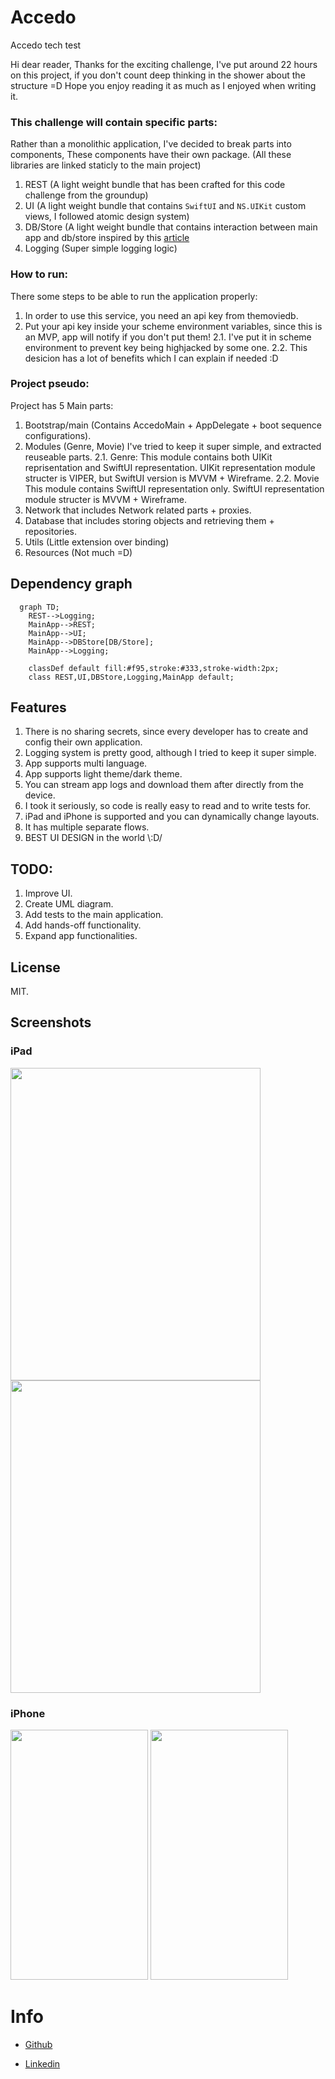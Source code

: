 # Accedo
Accedo tech test

Hi dear reader,
Thanks for the exciting challenge,
I've put around 22 hours on this project, if you don't count deep thinking in the shower about the structure =D
Hope you enjoy reading it as much as I enjoyed when writing it.

### This challenge will contain specific parts:

Rather than a monolithic application, I've decided to break parts into components,
These components have their own package.
(All these libraries are linked staticly to the main project)

1. REST (A light weight bundle that has been crafted for this code challenge from the groundup)
2. UI (A light weight bundle that contains `SwiftUI` and `NS.UIKit` custom views, I followed atomic design system)
3. DB/Store (A light weight bundle that contains interaction between main app and db/store inspired by this [article][cache-article-url]
4. Logging (Super simple logging logic)

### How to run:
There some steps to be able to run the application properly:
1. In order to use this service, you need an api key from themoviedb.
2. Put your api key inside your scheme environment variables, since this is an MVP, app will notify if you don't put them!
2.1. I've put it in scheme environment to prevent key being highjacked by some one.
2.2. This desicion has a lot of benefits which I can explain if needed :D

### Project pseudo: 
Project has 5 Main parts:

1. Bootstrap/main (Contains AccedoMain + AppDelegate + boot sequence configurations).
2. Modules (Genre, Movie)
I've tried to keep it super simple, and extracted reuseable parts.
2.1. Genre:
     This module contains both UIKit reprisentation and SwiftUI representation.
     UIKit representation module structer is VIPER, but SwiftUI version is MVVM + Wireframe.
2.2. Movie
     This module contains SwiftUI representation only.
     SwiftUI representation module structer is MVVM + Wireframe.
3. Network that includes Network related parts + proxies.
4. Database that includes storing objects and retrieving them + repositories.
5. Utils (Little extension over binding)
6. Resources (Not much =D)

## Dependency graph

```mermaid
  graph TD;
    REST-->Logging;
    MainApp-->REST;
    MainApp-->UI;
    MainApp-->DBStore[DB/Store];
    MainApp-->Logging;

    classDef default fill:#f95,stroke:#333,stroke-width:2px;
    class REST,UI,DBStore,Logging,MainApp default;
```

## Features

1. There is no sharing secrets, since every developer has to create and config their own application.
2. Logging system is pretty good, although I tried to keep it super simple.
3. App supports multi language.
4. App supports light theme/dark theme.
5. You can stream app logs and download them after directly from the device.
6. I took it seriously, so code is really easy to read and to write tests for.
7. iPad and iPhone is supported and you can dynamically change layouts.
8. It has multiple separate flows.
9. BEST UI DESIGN in the world \\:D/

## TODO:
1. Improve UI.
2. Create UML diagram.
3. Add tests to the main application.
4. Add hands-off functionality.
5. Expand app functionalities.

## License

MIT.

## Screenshots

### iPad

<img src=https://github.com/sajacl/Accedo/assets/16305174/cbb10403-7aaa-4a1d-86bd-48e7914e4e51 width="400" height="500" />
<img src=https://github.com/sajacl/Accedo/assets/16305174/c2b7972d-9efd-49c3-9a64-7f7923e134ee width="400" height="500" />

### iPhone

<img src=https://github.com/sajacl/Accedo/assets/16305174/527b101c-f8c8-4d60-adc3-4e656c43d5c2 width="220" height="400" />
<img src=https://github.com/sajacl/Accedo/assets/16305174/3cb3444b-606e-422c-8ce0-34ef5c9438aa width="220" height="400" />

# Info

- [Github][github-url]
- [Linkedin][linkedin-url]

   [github-url]: <https://www.github.com/sajacl>
   [linkedin-url]: <https://www.linkedin.com/in/sajacl/>
   [cache-article-url]: <https://www.swiftbysundell.com/articles/caching-in-swift>
